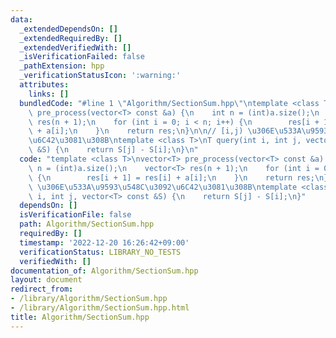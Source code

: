```yaml
---
data:
  _extendedDependsOn: []
  _extendedRequiredBy: []
  _extendedVerifiedWith: []
  _isVerificationFailed: false
  _pathExtension: hpp
  _verificationStatusIcon: ':warning:'
  attributes:
    links: []
  bundledCode: "#line 1 \"Algorithm/SectionSum.hpp\"\ntemplate <class T>\nvector<T>\
    \ pre_process(vector<T> const &a) {\n    int n = (int)a.size();\n    vector<T>\
    \ res(n + 1);\n    for (int i = 0; i < n; i++) {\n        res[i + 1] = res[i]\
    \ + a[i];\n    }\n    return res;\n}\n\n// [i,j) \u306E\u533A\u9593\u548C\u3092\
    \u6C42\u3081\u308B\ntemplate <class T>\nT query(int i, int j, vector<T> const\
    \ &S) {\n    return S[j] - S[i];\n}\n"
  code: "template <class T>\nvector<T> pre_process(vector<T> const &a) {\n    int\
    \ n = (int)a.size();\n    vector<T> res(n + 1);\n    for (int i = 0; i < n; i++)\
    \ {\n        res[i + 1] = res[i] + a[i];\n    }\n    return res;\n}\n\n// [i,j)\
    \ \u306E\u533A\u9593\u548C\u3092\u6C42\u3081\u308B\ntemplate <class T>\nT query(int\
    \ i, int j, vector<T> const &S) {\n    return S[j] - S[i];\n}"
  dependsOn: []
  isVerificationFile: false
  path: Algorithm/SectionSum.hpp
  requiredBy: []
  timestamp: '2022-12-20 16:26:42+09:00'
  verificationStatus: LIBRARY_NO_TESTS
  verifiedWith: []
documentation_of: Algorithm/SectionSum.hpp
layout: document
redirect_from:
- /library/Algorithm/SectionSum.hpp
- /library/Algorithm/SectionSum.hpp.html
title: Algorithm/SectionSum.hpp
---
```

